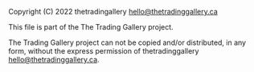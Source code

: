 Copyright (C) 2022 thetradingallery <hello@thetradinggallery.ca>

This file is part of the The Trading Gallery project.

The Trading Gallery project can not be copied and/or distributed, in any form, without the express permission of thetradinggallery <hello@thetradinggallery.ca>.
